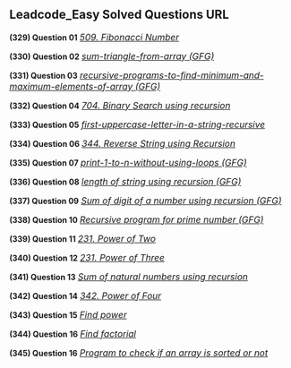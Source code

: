 ## Leadcode_Easy Solved Questions URL

**(329) Question 01** <a href="https://leetcode.com/problems/fibonacci-number/submissions/996606162/" target="_blank" style="font-size: 16px;dispaly:inline-block;">_509. Fibonacci Number_</a> <br/>

**(330) Question 02** <a href="https://www.geeksforgeeks.org/sum-triangle-from-array/" target="_blank" style="font-size: 16px;dispaly:inline-block;">_sum-triangle-from-array (GFG)_</a> <br/>

**(331) Question 03** <a href="https://www.geeksforgeeks.org/recursive-programs-to-find-minimum-and-maximum-elements-of-array/" target="_blank" style="font-size: 16px;dispaly:inline-block;">_recursive-programs-to-find-minimum-and-maximum-elements-of-array (GFG)_</a> <br/>

**(332) Question 04** <a href="https://leetcode.com/problems/binary-search/submissions/998234361/" target="_blank" style="font-size: 16px;dispaly:inline-block;">_704. Binary Search using recursion_</a> <br/>

**(333) Question 05** <a href="https://www.geeksforgeeks.org/first-uppercase-letter-in-a-string-iterative-and-recursive/" target="_blank" style="font-size: 16px;dispaly:inline-block;">_first-uppercase-letter-in-a-string-recursive_</a> <br/>

**(334) Question 06** <a href="https://leetcode.com/problems/reverse-string/submissions/998468937/" target="_blank" style="font-size: 16px;dispaly:inline-block;">_344. Reverse String using Recursion_</a> <br/>

**(335) Question 07** <a href="https://practice.geeksforgeeks.org/problems/print-1-to-n-without-using-loops-1587115620/1" target="_blank" style="font-size: 16px;dispaly:inline-block;">_print-1-to-n-without-using-loops (GFG)_</a> <br/>

**(336) Question 08** <a href="https://www.geeksforgeeks.org/program-for-length-of-a-string-using-recursion/" target="_blank" style="font-size: 16px;dispaly:inline-block;">_length of string using recursion (GFG)_</a> <br/>

**(337) Question 09** <a href="https://www.geeksforgeeks.org/sum-digit-number-using-recursion/" target="_blank" style="font-size: 16px;dispaly:inline-block;">_Sum of digit of a number using recursion (GFG)_</a> <br/>

**(338) Question 10** <a href="https://www.geeksforgeeks.org/recursive-program-prime-number/" target="_blank" style="font-size: 16px;dispaly:inline-block;">_Recursive program for prime number (GFG)_</a> <br/>

**(339) Question 11** <a href="https://leetcode.com/problems/power-of-two/submissions/" target="_blank" style="font-size: 16px;dispaly:inline-block;">_231. Power of Two_</a> <br/>

**(340) Question 12** <a href="https://leetcode.com/problems/power-of-three/submissions/" target="_blank" style="font-size: 16px;dispaly:inline-block;">_231. Power of Three_</a> <br/>

**(341) Question 13** <a href="https://www.geeksforgeeks.org/sum-of-natural-numbers-using-recursion/" target="_blank" style="font-size: 16px;dispaly:inline-block;">_Sum of natural numbers using recursion_</a> <br/>

**(342) Question 14** <a href="https://leetcode.com/problems/power-of-four/submissions/1003767667/" target="_blank" style="font-size: 16px;dispaly:inline-block;">_342. Power of Four_</a> <br/>

**(343) Question 15** <a href="https://github.com/Ahmadjajja/JAVA_DSA/tree/main/25-recursion%20questions/Easy%20LeetCode%20Questions" target="_blank" style="font-size: 16px;dispaly:inline-block;">_Find power_</a> <br/>

**(344) Question 16** <a href="https://www.hackerrank.com/challenges/30-recursion/problem" target="_blank" style="font-size: 16px;dispaly:inline-block;">_Find factorial_</a> <br/>

**(345) Question 16** <a href="https://www.geeksforgeeks.org/program-check-array-sorted-not-iterative-recursive/" target="_blank" style="font-size: 16px;dispaly:inline-block;">_Program to check if an array is sorted or not_</a> <br/>
